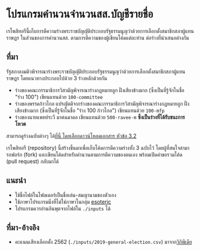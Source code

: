 # โปรแกรมคำนวนจำนวนสส.บัญชีรายชื่อ

เรโพสิทอรีนี้เก็บการตีความร่างพระราชบัญญัติประกอบรัฐธรรมนูญว่าด้วยการเลือกตั้งสมาชิกสภาผู้แทนราษฎร ในส่วนของการคำนวนสส. ตามการตีความของผู้เขียนโค้ดแต่ละท่าน ต่อร่างที่นำเสนอต่างกัน

## ที่มา

รัฐสภาลงมติวพิจารณาร่างพระราชบัญญัติประกอบรัฐธรรมนูญว่าด้วยการเลือกตั้งสมาชิกสภาผู้แทนราษฎร โดยแนวทางประกอบไปด้วย 3 ร่างหลักด้วยกัน

- ร่างของคณะกรรมาธิการวิสามัญพิจารณาร่างกฎหมายลูก ฝั่งเสียงข้างมาก (ซึ่งเป็นที่รู้จักในชื่อ "ร่าง 100") เขียนแทนด้วย `100-committee`
- ร่างของพรรคก้าวไกล แปรญัตติจากร่างของคณะกรรมาธิการวิสามัญพิจารณาร่างกฎหมายลูก ฝั่งเสียงข้างมาก (ซึ่งเป็นที่รู้จักในชื่อ "ร่าง 100 ก้าวไกล") เขียนแทนด้วย `100-mfp`
- ร่างของนายแพทย์ระวี มาศฉมาดล เขียนแทนด้วย `500-ravee-m` **ซึ่งเป็นร่างที่ได้รับชนะการโหวต**

สามารถดูร่างฉบับต่างๆ ได้[ที่นี่ โดยเลือกดาวน์โหลดเอกสาร หัวข้อ 3.2](https://pis.parliament.go.th/PARWeb/doc/meeting-agenda/MeetingAgendaDetailForQRCode?meetingId=Tfh53dOEhRfoqioUzj0)

เรโพสิทอรี (repository) นี้สร้างขึ้นมาเพื่อเก็บโค้ดการตีความร่างทั้ง 3 ฉบับไว้ โดยผู้ที่สนใจสามารถฟอร์ก (fork) และเขียนโค้ดสำหรับคำนวนตามการตีความของตนเอง พร้อมเปิดคำขอรวมโค้ด (pull request) กลับมาได้

## แนะนำ

- ใช้ชื่อไฟล์ในโฟลเดอร์เป็นชื่อเล่น-สมญานามของตัวเอง
- ใช้ภาษาโปรแกรมมิ่งที่ไม่ใช่ภาษาในกลุ่ม [esoteric](https://en.wikipedia.org/wiki/Esoteric_programming_language)
- โปรแกรมควรอ่านอินพุตจากไฟล์ใน `./inputs` ได้

## ที่มา-อ้างอิง

- คะแนนเสียงเลือกตั้ง 2562 (`./inputs/2019-general-election.csv`) มาจาก[วิกิพีเดีย](https://th.wikipedia.org/wiki/%E0%B8%81%E0%B8%B2%E0%B8%A3%E0%B9%80%E0%B8%A5%E0%B8%B7%E0%B8%AD%E0%B8%81%E0%B8%95%E0%B8%B1%E0%B9%89%E0%B8%87%E0%B8%AA%E0%B8%A1%E0%B8%B2%E0%B8%8A%E0%B8%B4%E0%B8%81%E0%B8%AA%E0%B8%A0%E0%B8%B2%E0%B8%9C%E0%B8%B9%E0%B9%89%E0%B9%81%E0%B8%97%E0%B8%99%E0%B8%A3%E0%B8%B2%E0%B8%A9%E0%B8%8E%E0%B8%A3%E0%B9%84%E0%B8%97%E0%B8%A2%E0%B9%80%E0%B8%9B%E0%B9%87%E0%B8%99%E0%B8%81%E0%B8%B2%E0%B8%A3%E0%B8%97%E0%B8%B1%E0%B9%88%E0%B8%A7%E0%B9%84%E0%B8%9B_%E0%B8%9E.%E0%B8%A8._2562)
